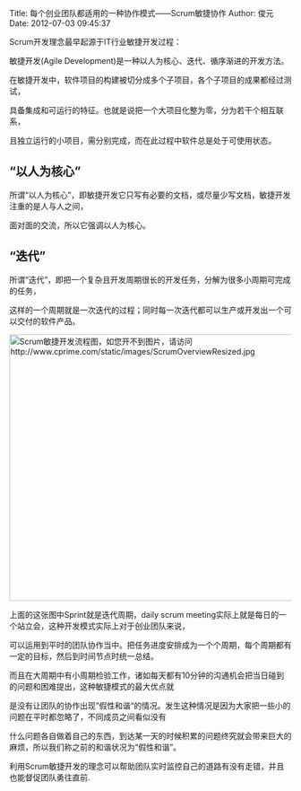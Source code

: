 Title: 每个创业团队都适用的一种协作模式——Scrum敏捷协作
Author: 俊元
Date: 2012-07-03 09:45:37

Scrum开发理念最早起源于IT行业敏捷开发过程：

敏捷开发(Agile Development)是一种以人为核心、迭代、循序渐进的开发方法。

在敏捷开发中，软件项目的构建被切分成多个子项目，各个子项目的成果都经过测试，

具备集成和可运行的特征。也就是说把一个大项目化整为零，分为若干个相互联系，

且独立运行的小项目，需分别完成，而在此过程中软件总是处于可使用状态。  

## “以人为核心”
所谓“以人为核心”，即敏捷开发它只写有必要的文档，或尽量少写文档，敏捷开发注重的是人与人之间，

面对面的交流，所以它强调以人为核心。

## “迭代”
所谓“迭代”，即把一个复杂且开发周期很长的开发任务，分解为很多小周期可完成的任务，

这样的一个周期就是一次迭代的过程；同时每一次迭代都可以生产或开发出一个可以交付的软件产品。 

<img class=" aligncenter" title="Scrum敏捷开发流程" src="http://www.cprime.com/static/images/ScrumOverviewResized.jpg" alt="Scrum敏捷开发流程图，如您开不到图片，请访问http://www.cprime.com/static/images/ScrumOverviewResized.jpg" width="680" height="475" />

上面的这张图中Sprint就是迭代周期，daily scrum meeting实际上就是每日的一个站立会，这种开发模式实际上对于创业团队来说，

可以运用到平时的团队协作当中。把任务进度安排成为一个个周期，每个周期都有一定的目标，然后到时间节点时统一总结。

而且在大周期中有小周期检验工作，诸如每天都有10分钟的沟通机会把当日碰到的问题和困难提出，这种敏捷模式的最大优点就

是没有让团队的协作出现”假性和谐“的情况。发生这种情况是因为大家把一些小的问题在平时都忽略了，不同成员之间看似没有

什么问题各自做着自己的东西，到达某一天的时候积累的问题终究就会带来巨大的麻烦，所以我们称之前的和谐状况为“假性和谐”。

利用Scrum敏捷开发的理念可以帮助团队实时监控自己的道路有没有走错，并且也能督促团队勇往直前.